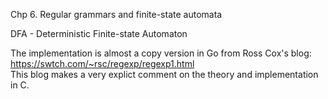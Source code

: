 Chp 6. Regular grammars and finite-state automata

DFA - Deterministic Finite-state Automaton

The implementation is almost a copy version in Go from Ross Cox's blog:<br/>
https://swtch.com/~rsc/regexp/regexp1.html<br/>
This blog makes a very explict comment on the theory and implementation in C.<br/>
